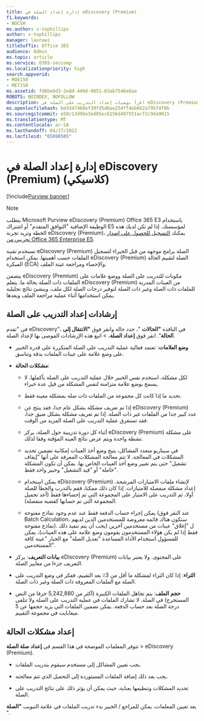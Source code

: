```yaml
---
title: إدارة إعداد الصلة في eDiscovery (Premium)
f1.keywords:
- NOCSH
ms.author: v-tophillips
author: v-tophillips
manager: laurawi
titleSuffix: Office 365
audience: Admin
ms.topic: article
ms.service: O365-seccomp
ms.localizationpriority: high
search.appverid:
- MOE150
- MET150
ms.assetid: fd6be6d3-2e8d-449d-9851-03ab7546e6aa
ROBOTS: NOINDEX, NOFOLLOW
description: اقرأ توصيات إعداد التدريب على الصلة في eDiscovery (Premium) لتسجيل الملفات حسب أهميتها وإنشاء نتائج تحليلية.
ms.openlocfilehash: be9347468ef39fd5d6ae254ff4eb662a795f4f0b
ms.sourcegitcommit: e50c13d9be3ed05ecb156d497551acf2c9da9015
ms.translationtype: MT
ms.contentlocale: ar-SA
ms.lasthandoff: 04/27/2022
ms.locfileid: "65098505"
---
```

# <a name="manage-relevance-setup-in-ediscovery-premium-classic"></a>إدارة إعداد الصلة في eDiscovery (Premium) (كلاسيكي)

[!include[Purview banner](../includes/purview-rebrand-banner.md)]

> [!NOTE]
> يتطلب Microsoft Purview eDiscovery (Premium) Office 365 E3 باستخدام الوظيفة الإضافية "التوافق المتقدم" أو اشتراك E5 لمؤسستك. إذا لم تكن لديك هذه الخطة وتريد تجربة eDiscovery (Premium)، يمكنك [التسجيل للحصول على إصدار تجريبي من Office 365 Enterprise E5](https://go.microsoft.com/fwlink/p/?LinkID=698279). 
  
 تستخدم تقنية eDiscovery (Premium) الصلة برامج موجهة من قبل الخبراء لتسجيل الملفات حسب أهميتها. يمكن استخدام eDiscovery (Premium) الصلة لتقييم الحالة المبكرة (ECA) والإحصاء ومراجعة عينة الملف. 
  
 يتضمن eDiscovery (Premium) مكونات للتدريب على الصلة ووضع علامات على الملفات ذات الصلة بحالة ما. يتعلم eDiscovery (Premium) من العينات المدربة للملفات ذات الصلة وغير ذات الصلة لتوفير درجات الصلة لكل ملف، وينشئ نتائج تحليلية يمكن استخدامها أثناء عملية مراجعة الملف وبعدها. 
  
## <a name="guidelines-for-setting-up-relevance-training"></a>إرشادات إعداد التدريب على الصلة

 في "تقدم eDiscovery"، في النافذة **"الحالات** "، حدد حالة وانقر فوق **"الانتقال إلى الحالة**". انقر فوق **إعداد الصلة.** \> اتبع هذه الإرشادات الموصى بها لإعداد الصلة. 
  
- **وضع العلامات**: تعتمد فعالية عملية التدريب على الصلة المتكررة على قدرة الخبير على وضع علامة على عينات الملفات بدقة وتناسق.

- **مشكلات الحالة**:
  
  - لكل مشكلة، استخدم نفس الخبير خلال عملية التدريب على الصلة بأكملها. لا يسمح بوضع علامة متزامنة لنفس المشكلة من قبل عدة خبراء.
  
  - تحديد ما إذا كانت كل مجموعة من الملفات ذات صلة بمشكلة معينة فقط.

  - إذا تم تعريف مشكلة بشكل عام جدا، فقد ينتج عن eDiscovery (Premium) عدد كبير جدا من الملفات غير ذات الصلة. إذا تم تعريف مشكلة بشكل ضيق جدا، فقد تستغرق عملية التدريب على الصلة المزيد من الوقت. 

  - أثناء كل دورة تدريبية حول الصلة، يركز eDiscovery (Premium) على مشكلة نشطة واحدة ويتم عرض نتائج العينة المؤقتة وفقا لذلك.

  - في سيناريو متعدد المشاكل، يتيح وضع أخذ العينات إمكانية تضمين تحديد المشكلات في المعالجة. لا تتم معالجة المشكلات المعرفة على أنها "إيقاف تشغيل" حتى يتم تغيير وضع أخذ العينات الخاص بها. يمكن أن تكون المشكلة "خاملة" أو "قيد التشغيل" وخبير واحد فقط.

  - يمكن استخدام eDiscovery (Premium) لإنشاء ملفات الامتيازات المرشحة. إعداد مشكلة منفصلة للامتيازات. إذا كان ذلك ممكنا، فقم بالتدرب والخطأ للصلة أولا، ثم التدريب على الامتياز على المجموعة التي تم إحصاءها فقط (أعد تحميل المجموعة التي تم حسابها كقضية منفصلة). 

  - يمكن إجراء حساب الدفعة فقط عند عدم وجود نماذج مفتوحة (عند النقر فوق Batch Calculation، ستكون هناك قائمة معروضة للمستخدمين الذين لديهم نماذج مفتوحة). ل "إغلاق" عينات من مستخدمين آخرين (يجب أن يتم تنفيذ ذلك فقط إذا لم يكن هؤلاء المستخدمون يقومون وضع علامة على هذه العينات)، يمكن للمسؤول استخدام الأداة المساعدة "تعديل الصلة" مع الخيار "عينة كافة المستخدمين".

- **بيانات التعريف**: يركز eDiscovery (Premium) على المحتوى. ولا يعتبر بيانات التعريف جزءا من معايير الصلة.

- **الثراء**: إذا كان الثراء لمشكلة ما أقل من 3٪ بعد التقييم، ففكر في وضع التدريب على الصلة مع الملفات المعروفة ذات الصلة وغير ذات الصلة.

- **حجم الملف**: يتم تجاهل الملفات الكبيرة (أكثر من 5,242,880 حرفا من النص المستخرج) في الصلة. لا تشارك الملفات في عملية التدريب على الصلة ولا تتلقى درجة الصلة بعد حساب الدفعة. يمكن تضمين الملفات التي يزيد حجمها عن 5 ميغابايت في مجموعة التقييم.

## <a name="setting-up-case-issues"></a>إعداد مشكلات الحالة

تتوفر المعلمات الموضحة في هذا القسم في **إعداد** **صلة الصلة** \> eDiscovery (Premium).
  
- يجب تعيين المشاكل إلى مستخدم سيقوم بتدريب الملفات.

- يجب بعد ذلك إضافة الملفات المستوردة إلى التحميل الذي تتم معالجته.

- تحديد المشكلات وتنظيمها بعناية، حيث يمكن أن يؤثر ذلك على نتائج التدريب على الصلة.

بعد تعيين المعلمات، يمكن للمراجع / الخبير بدء تدريب الملفات في علامة التبويب **"الصلة** ".
